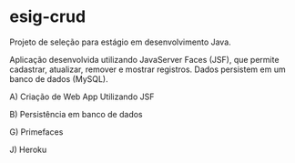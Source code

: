 # esig-crud
Projeto de seleção para estágio em desenvolvimento Java.

Aplicação desenvolvida utilizando JavaServer Faces (JSF), que permite cadastrar, atualizar, remover e mostrar registros.
Dados persistem em um banco de dados (MySQL).


A) Criação de Web App Utilizando JSF

B) Persistência em banco de dados

G) Primefaces

J) Heroku
